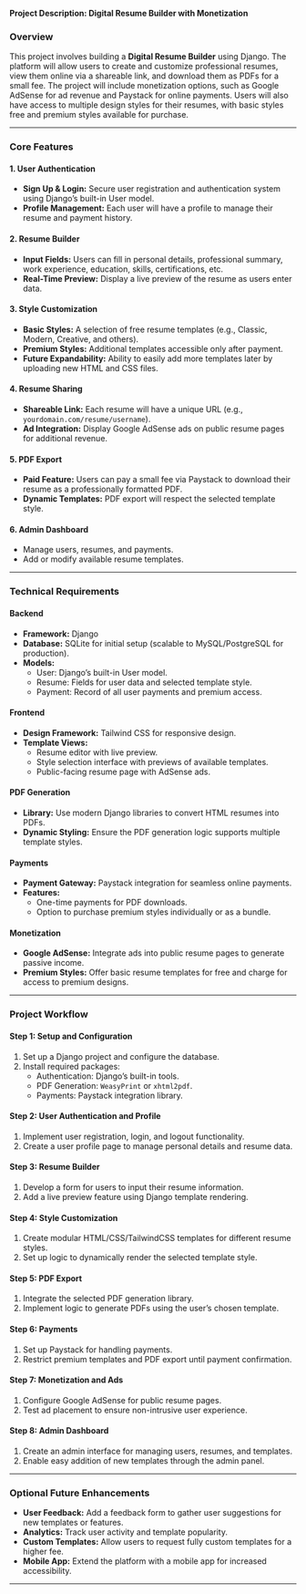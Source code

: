 **Project Description: Digital Resume Builder with Monetization**

### **Overview**
This project involves building a **Digital Resume Builder** using Django. The platform will allow users to create and customize professional resumes, view them online via a shareable link, and download them as PDFs for a small fee. The project will include monetization options, such as Google AdSense for ad revenue and Paystack for online payments. Users will also have access to multiple design styles for their resumes, with basic styles free and premium styles available for purchase.

---

### **Core Features**

#### **1. User Authentication**
- **Sign Up & Login:** Secure user registration and authentication system using Django’s built-in User model.
- **Profile Management:** Each user will have a profile to manage their resume and payment history.

#### **2. Resume Builder**
- **Input Fields:** Users can fill in personal details, professional summary, work experience, education, skills, certifications, etc.
- **Real-Time Preview:** Display a live preview of the resume as users enter data.

#### **3. Style Customization**
- **Basic Styles:** A selection of free resume templates (e.g., Classic, Modern, Creative, and others).
- **Premium Styles:** Additional templates accessible only after payment.
- **Future Expandability:** Ability to easily add more templates later by uploading new HTML and CSS files.

#### **4. Resume Sharing**
- **Shareable Link:** Each resume will have a unique URL (e.g., `yourdomain.com/resume/username`).
- **Ad Integration:** Display Google AdSense ads on public resume pages for additional revenue.

#### **5. PDF Export**
- **Paid Feature:** Users can pay a small fee via Paystack to download their resume as a professionally formatted PDF.
- **Dynamic Templates:** PDF export will respect the selected template style.

#### **6. Admin Dashboard**
- Manage users, resumes, and payments.
- Add or modify available resume templates.

---

### **Technical Requirements**

#### **Backend**
- **Framework:** Django
- **Database:** SQLite for initial setup (scalable to MySQL/PostgreSQL for production).
- **Models:**
  - User: Django’s built-in User model.
  - Resume: Fields for user data and selected template style.
  - Payment: Record of all user payments and premium access.

#### **Frontend**
- **Design Framework:** Tailwind CSS for responsive design.
- **Template Views:**
  - Resume editor with live preview.
  - Style selection interface with previews of available templates.
  - Public-facing resume page with AdSense ads.

#### **PDF Generation**
- **Library:** Use modern Django libraries to convert HTML resumes into PDFs.
- **Dynamic Styling:** Ensure the PDF generation logic supports multiple template styles.

#### **Payments**
- **Payment Gateway:** Paystack integration for seamless online payments.
- **Features:**
  - One-time payments for PDF downloads.
  - Option to purchase premium styles individually or as a bundle.

#### **Monetization**
- **Google AdSense:** Integrate ads into public resume pages to generate passive income.
- **Premium Styles:** Offer basic resume templates for free and charge for access to premium designs.

---

### **Project Workflow**

#### **Step 1: Setup and Configuration**
1. Set up a Django project and configure the database.
2. Install required packages:
   - Authentication: Django’s built-in tools.
   - PDF Generation: `WeasyPrint` or `xhtml2pdf`.
   - Payments: Paystack integration library.

#### **Step 2: User Authentication and Profile**
1. Implement user registration, login, and logout functionality.
2. Create a user profile page to manage personal details and resume data.

#### **Step 3: Resume Builder**
1. Develop a form for users to input their resume information.
2. Add a live preview feature using Django template rendering.

#### **Step 4: Style Customization**
1. Create modular HTML/CSS/TailwindCSS templates for different resume styles.
2. Set up logic to dynamically render the selected template style.

#### **Step 5: PDF Export**
1. Integrate the selected PDF generation library.
2. Implement logic to generate PDFs using the user’s chosen template.

#### **Step 6: Payments**
1. Set up Paystack for handling payments.
2. Restrict premium templates and PDF export until payment confirmation.

#### **Step 7: Monetization and Ads**
1. Configure Google AdSense for public resume pages.
2. Test ad placement to ensure non-intrusive user experience.

#### **Step 8: Admin Dashboard**
1. Create an admin interface for managing users, resumes, and templates.
2. Enable easy addition of new templates through the admin panel.

---

### **Optional Future Enhancements**
- **User Feedback:** Add a feedback form to gather user suggestions for new templates or features.
- **Analytics:** Track user activity and template popularity.
- **Custom Templates:** Allow users to request fully custom templates for a higher fee.
- **Mobile App:** Extend the platform with a mobile app for increased accessibility.

---
